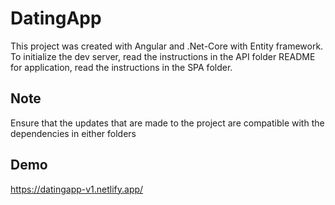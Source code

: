# DatingApp

This project was created with Angular and .Net-Core with Entity framework. To initialize the dev server, read the instructions in the API folder README for application, read the instructions in the SPA folder.

## Note

Ensure that the updates that are made to the project are compatible with the dependencies in either folders

## Demo

https://datingapp-v1.netlify.app/
